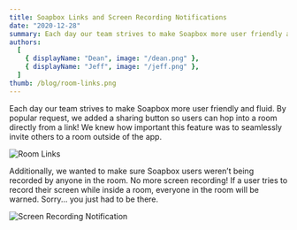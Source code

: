 ```yaml
---
title: Soapbox Links and Screen Recording Notifications
date: "2020-12-28"
summary: Each day our team strives to make Soapbox more user friendly and fluid. By popular request, we added a sharing button so users can hop into a room directly from a link!
authors:
  [
    { displayName: "Dean", image: "/dean.png" },
    { displayName: "Jeff", image: "/jeff.png" },
  ]
thumb: /blog/room-links.png
---
```


Each day our team strives to make Soapbox more user friendly and fluid. By popular request, we added a sharing button so users can hop into a room directly from a link! We knew how important this feature was to seamlessly invite others to a room outside of the app.

![Room Links](/blog/room-links.png)

Additionally, we wanted to make sure Soapbox users weren’t being recorded by anyone in the room. No more screen recording! If a user tries to record their screen while inside a room, everyone in the room will be warned. Sorry... you just had to be there.

![Screen Recording Notification](/blog/screen-recording.png)
